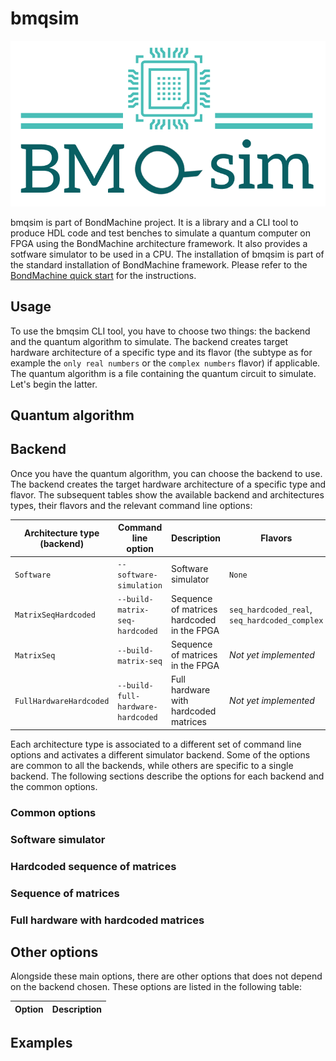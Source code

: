 # bmqsim

![bmqsim](bmqsim.png)

bmqsim is part of BondMachine project. It is a library and a CLI tool to produce HDL code and test benches to simulate a quantum computer on FPGA using the BondMachine architecture framework. It also provides a sotfware simulator to be used in a CPU.
The installation of bmqsim is part of the standard installation of BondMachine framework. Please refer to the [BondMachine quick start](http://bondmachine.fisica.unipg.it/docs/#quickstart) for the instructions.

## Usage

To use the bmqsim CLI tool, you have to choose two things: the backend and the quantum algorithm to simulate.
The backend creates target hardware architecture of a specific type and its flavor (the subtype as for example the `only real numbers` or the `complex numbers` flavor) if applicable.
The quantum algorithm is a file containing the quantum circuit to simulate. Let's begin the latter.

## Quantum algorithm

## Backend

Once you have the quantum algorithm, you can choose the backend to use. The backend creates the target hardware architecture of a specific type and flavor. 
The subsequent tables show the available backend and architectures types, their flavors and the relevant command line options:

| Architecture type (backend) | Command line option | Description | Flavors | 
| --- | --- | --- | --- |
| `Software` | `--software-simulation` | Software simulator | `None` |
| `MatrixSeqHardcoded` | `--build-matrix-seq-hardcoded` | Sequence of matrices hardcoded in the FPGA | `seq_hardcoded_real`, `seq_hardcoded_complex` |
| `MatrixSeq` | `--build-matrix-seq` | Sequence of matrices in the FPGA | *Not yet implemented* |
| `FullHardwareHardcoded` | `--build-full-hardware-hardcoded` | Full hardware with hardcoded matrices | *Not yet implemented* |

Each architecture type is associated to a different set of command line options and activates a different simulator backend. Some of the options are common to all the backends, while others are specific to a single backend. The following sections describe the options for each backend and the common options.

### Common options

### Software simulator

### Hardcoded sequence of matrices

### Sequence of matrices

### Full hardware with hardcoded matrices

## Other options

Alongside these main options, there are other options that does not depend on the backend chosen. These options are listed in the following table:

| Option | Description |
| --- | --- |


## Examples